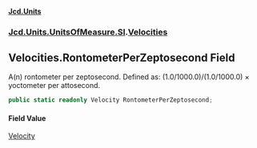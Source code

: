 #### [Jcd.Units](index.md 'index')
### [Jcd.Units.UnitsOfMeasure.SI](Jcd.Units.UnitsOfMeasure.SI.md 'Jcd.Units.UnitsOfMeasure.SI').[Velocities](Velocities.md 'Jcd.Units.UnitsOfMeasure.SI.Velocities')

## Velocities.RontometerPerZeptosecond Field

A(n) rontometer per zeptosecond. Defined as: (1.0/1000.0)/(1.0/1000.0) × yoctometer per attosecond.

```csharp
public static readonly Velocity RontometerPerZeptosecond;
```

#### Field Value
[Velocity](Velocity.md 'Jcd.Units.UnitTypes.Velocity')